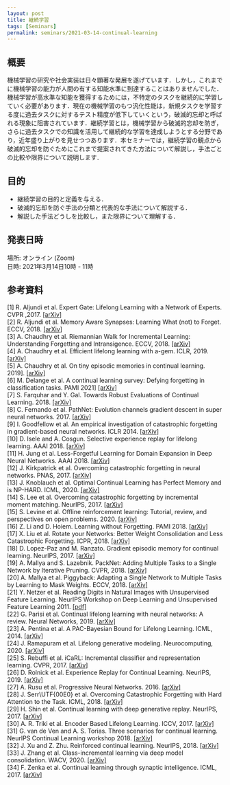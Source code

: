 ```yaml
---
layout: post
title: 継続学習
tags: [Seminars]
permalink: seminars/2021-03-14-continual-learning
---
```

 
## 概要
機械学習の研究や社会実装は日々顕著な発展を遂げています．しかし，これまでに機械学習の能力が人間の有する知能水準に到達することはありませんでした．機械学習が高水準な知能を獲得するためには，不特定のタスクを継続的に学習していく必要があります．現在の機械学習のもつ汎化性能は，新規タスクを学習する度に過去タスクに対するテスト精度が低下していくという，破滅的忘却と呼ばれる現象に阻害されています．継続学習とは，機械学習から破滅的忘却を防ぎ，さらに過去タスクでの知識を活用して継続的な学習を達成しようとする分野であり，近年盛り上がりを見せつつあります．本セミナーでは，継続学習の観点から破滅的忘却を防ぐためにこれまで提案されてきた方法について解説し，手法ごとの比較や限界について説明します．


## 目的
 - 継続学習の目的と定義を与える．
 - 破滅的忘却を防ぐ手法の分類と代表的な手法について解説する．
 - 解説した手法どうしを比較し，また限界について理解する．

 
## 発表日時
場所: オンライン (Zoom) \
日時: 2021年3月14日10時 - 11時

 
## 参考資料
[1] R. Aljundi et al. Expert Gate: Lifelong Learning with a Network of Experts. CVPR ,2017. [[arXiv]](https://arxiv.org/abs/1611.06194) \
[2] R. Aljundi et al. Memory Aware Synapses: Learning What (not) to Forget. ECCV, 2018. [[arXiv]](https://arxiv.org/abs/1711.09601) \
[3] A. Chaudhry et al. Riemannian Walk for Incremental Learning: Understanding Forgetting and Intransigence. ECCV, 2018. [[arXiv]](https://arxiv.org/abs/1801.10112) \
[4] A. Chaudhry et al. Efficient lifelong learning with a-gem. ICLR, 2019. [[arXiv]](https://arxiv.org/abs/1812.00420) \
[5] A. Chaudhry et al. On tiny episodic memories in continual learning. 2019]. [[arXiv]](https://arxiv.org/abs/1902.10486) \
[6] M. Delange et al. A continual learning survey: Defying forgetting in classification tasks. PAMI 2021] [[arXiv]](https://arxiv.org/abs/1909.08383) \
[7] S. Farquhar and Y. Gal. Towards Robust Evaluations of Continual Learning. 2018. [[arXiv]](https://arxiv.org/abs/1805.09733) \
[8] C. Fernando et al. PathNet: Evolution channels gradient descent in super neural networks. 2017. [[arXiv]](https://arxiv.org/abs/1701.08734) \
[9] I. Goodfellow et al. An empirical investigation of catastrophic forgetting in gradient-based neural networks. ICLR 2014. [[arXiv]](https://arxiv.org/abs/1312.6211) \
[10] D. Isele and A. Cosgun. Selective experience replay for lifelong learning. AAAI 2018. [[arXiv]](https://arxiv.org/abs/1802.10269) \
[11] H. Jung et al. Less-Forgetful Learning for Domain Expansion in Deep Neural Networks. AAAI 2018. [[arXiv]](https://arxiv.org/abs/1711.05959) \
[12] J. Kirkpatrick et al. Overcoming catastrophic forgetting in neural networks. PNAS, 2017. [[arXiv]](https://arxiv.org/abs/1612.00796) \
[13] J. Knoblauch et al. Optimal Continual Learning has Perfect Memory and is NP-HARD. ICML, 2020. [[arXiv]](https://arxiv.org/abs/2006.05188) \
[14] S. Lee et al. Overcoming catastrophic forgetting by incremental moment matching. NeurIPS, 2017. [[arXiv]](https://arxiv.org/abs/1703.08475) \
[15] S. Levine et al. Offline reinforcement learning: Tutorial, review, and perspectives on open problems. 2020. [[arXiv]](https://arxiv.org/abs/2005.01643) \
[16] Z. Li and D. Hoiem. Learning without Forgetting. PAMI 2018. [[arXiv]](https://arxiv.org/abs/1606.09282) \
[17] X. Liu et al. Rotate your Networks: Better Weight Consolidation and Less Catastrophic Forgetting. ICPR, 2018. [[arXiv]](https://arxiv.org/abs/1802.02950) \
[18] D. Lopez-Paz and M. Ranzato. Gradient episodic memory for continual learning. NeurIPS, 2017. [[arXiv]](https://arxiv.org/abs/1706.08840) \
[19] A. Mallya and S. Lazebnik. PackNet: Adding Multiple Tasks to a Single Network by Iterative Pruning. CVPR, 2018. [[arXiv]](https://arxiv.org/abs/1711.05769) \
[20] A. Mallya et al. Piggyback: Adapting a Single Network to Multiple Tasks by Learning to Mask Weights. ECCV, 2018. [[arXiv]](https://arxiv.org/abs/1801.06519) \
[21] Y. Netzer et al. Reading Digits in Natural Images with Unsupervised Feature Learning. NeurIPS Workshop on Deep Learning and Unsupervised Feature Learning 2011. [[pdf]](http://ufldl.stanford.edu/housenumbers/nips2011_housenumbers.pdf) \
[22] G. Parisi et al. Continual lifelong learning with neural networks: A review. Neural Networks, 2019. [[arXiv]](https://arxiv.org/abs/1802.07569) \
[23] A. Pentina et al. A PAC-Bayesian Bound for Lifelong Learning. ICML, 2014. [[arXiv]](https://arxiv.org/abs/1311.2838) \
[24] J. Ramapuram et al. Lifelong generative modeling. Neurocomputing, 2020. [[arXiv]](https://arxiv.org/abs/1705.09847) \
[25] S. Rebuffi et al. iCaRL: Incremental classifier and representation learning. CVPR, 2017. [[arXiv]](https://arxiv.org/abs/1611.07725) \
[26] D. Rolnick et al. Experience Replay for Continual Learning. NeurIPS, 2019. [[arXiv]](https://arxiv.org/abs/1811.11682) \
[27] A. Rusu et al. Progressive Neural Networks. 2016. [[arXiv]](https://arxiv.org/abs/1606.04671) \
[28] J. Serr\UTF{00E0} et al. Overcoming Catastrophic Forgetting with Hard Attention to the Task. ICML, 2018. [[arXiv]](https://arxiv.org/abs/1801.01423) \
[29] H. Shin et al. Continual learning with deep generative replay. NeurIPS, 2017. [[arXiv]](https://arxiv.org/abs/1705.08690) \
[30] A. R. Triki et al. Encoder Based Lifelong Learning. ICCV, 2017. [[arXiv]](https://arxiv.org/abs/1704.01920) \
[31] G. van de Ven and A. S. Torias. Three scenarios for continual learning. NeurIPS Continual Learning workshop 2018. [[arXiv]](https://arxiv.org/abs/1904.07734) \
[32] J. Xu and Z. Zhu. Reinforced continual learning. NeurIPS, 2018. [[arXiv]](https://arxiv.org/abs/1805.12369) \
[33] J. Zhang et al. Class-incremental learning via deep model consolidation. WACV, 2020. [[arXiv]](https://arxiv.org/abs/1903.07864) \
[34] F. Zenka et al. Continual learning through synaptic intelligence. ICML, 2017. [[arXiv]](https://arxiv.org/abs/1703.04200)
